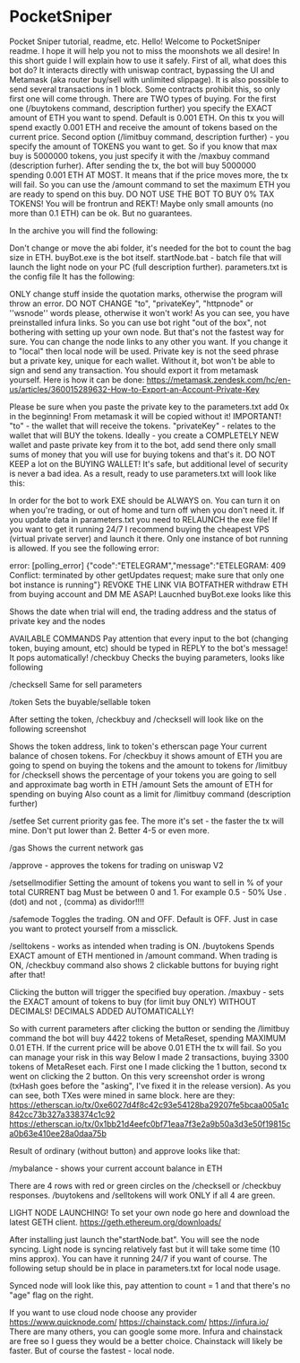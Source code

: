 # PocketSniper
Pocket Sniper tutorial, readme, etc.
Hello! Welcome to PocketSniper readme. I hope it will help you not to miss the moonshots we all desire!
In this short guide I will explain how to use it safely.
First of all, what does this bot do? It interacts directly with uniswap contract, bypassing the UI and Metamask (aka router buy/sell with unlimited slippage). It is also possible to send several transactions in 1 block. Some contracts prohibit this, so only first one will come through. 
There are TWO types of buying. 
For the first one (/buytokens command, description further) you specify the EXACT amount of ETH you want to spend. Default is 0.001 ETH. On this tx you will spend exactly 0.001 ETH and receive the amount of tokens based on the current price.
Second option (/limitbuy command, description further) - you specify the amount of TOKENS you want to get. So if you know that max buy is 5000000 tokens, you just specify it with the /maxbuy command (description furher). After sending the tx, the bot will buy 5000000 spending 0.001 ETH AT MOST. It means that if the price moves more, the tx will fail. So you can use the /amount command to set the maximum ETH you are ready to spend on this buy. 
DO NOT USE THE BOT TO BUY 0% TAX TOKENS! You will be frontrun and REKT! Maybe only small amounts (no more than 0.1 ETH) can be ok. But no guarantees.

In the archive you will find the following:
 
Don't change or move the abi folder, it's needed for the bot to count the bag size in ETH. 
buyBot.exe is the bot itself.
startNode.bat - batch file that will launch the light node on your PC (full description further).
parameters.txt is the config file
It has the following:
 

ONLY change stuff inside the quotation marks, otherwise the program will throw an error. 
DO NOT CHANGE "to", "privateKey", "httpnode" or ''wsnode'' words please, otherwise it won't work!
As you can see, you have preinstalled infura links. So you can use bot right "out of the box", not bothering with setting up your own node. But that's not the fastest way for sure. You can change the node links to any other you want. If you change it to "local" then local node will be used.
Private key is not the seed phrase  but a private key, unique for each wallet. Without it, bot won't be able to sign and send any transaction. You should export it from metamask yourself.
Here is how it can be done: https://metamask.zendesk.com/hc/en-us/articles/360015289632-How-to-Export-an-Account-Private-Key

Please be sure when you paste the private key to the parameters.txt add 0x in the beginning! From metamask it will be copied without it!
IMPORTANT!
"to" - the wallet that will receive the tokens.
"privateKey" - relates to the wallet that will BUY the tokens. 
Ideally - you create a COMPLETELY NEW wallet and paste private key from it to the bot, add send there only small sums of money that you will use for buying tokens and that's it. DO NOT KEEP a lot on the BUYING WALLET! It's safe, but additional level of security is never a bad idea.
As a result, ready to use parameters.txt will look like this:
 
In order for the bot to work EXE should be ALWAYS on. You can turn it on when you're trading, or out of home and turn off when you don't need it. 
If you update data in parameters.txt you need to RELAUNCH the exe file!
If you want to get it running 24/7 I recommend buying the cheapest VPS (virtual private server) and launch it there.
Only one instance of bot running is allowed. If you see the following error:

error: [polling_error] {"code":"ETELEGRAM","message":"ETELEGRAM: 409 Conflict: terminated by other getUpdates request; make sure that only one bot instance is running"}
REVOKE THE LINK VIA BOTFATHER withdraw ETH from buying account and DM ME ASAP! 
Laucnhed buyBot.exe looks like this
 
Shows the date when trial will end, the trading address and the status of private key and the nodes

AVAILABLE COMMANDS 
Pay attention that every input to the bot (changing token, buying amount, etc) should be typed in REPLY to the bot's message! It pops automatically!
/checkbuy
Checks the buying parameters, looks like following
 
/checksell
Same for sell parameters
 
/token
Sets the buyable/sellable token
 
After setting the token, /checkbuy and /checksell will look like on the following screenshot
 
Shows the token address, link to token's etherscan page
Your current balance of chosen tokens. 
For /checkbuy it shows amount of ETH you are going to spend on buying the tokens and the amount to tokens for /limitbuy
for /checksell shows the percentage of your tokens you are going to sell and approximate bag worth in ETH
/amount 
Sets the amount of ETH for spending on buying
Also count as a limit for /limitbuy command (description further)
 
/setfee
Set current priority gas fee. The more it's set - the faster the tx will mine. Don't put lower than 2. Better 4-5 or even more.
 
/gas 
Shows the current network gas
 
/approve - approves the tokens for trading on uniswap V2

/setsellmodifier
Setting the amount of tokens you want to sell in % of your total CURRENT bag
Must be between 0 and 1. For example 0.5 - 50% Use .  (dot) and not , (comma) as dividor!!!!
 
/safemode  Toggles the trading. ON and OFF. Default is OFF. Just in case you want to protect yourself from a missclick.
 
 
/selltokens - works as intended when trading is ON.
/buytokens 
Spends EXACT amount of ETH mentioned in /amount command. When trading is ON, /checkbuy command also shows 2 clickable buttons for buying right after that! 
 
Clicking the button will trigger the specified buy operation. 
/maxbuy - sets the EXACT amount of tokens to buy (for limit buy ONLY) WITHOUT DECIMALS! DECIMALS ADDED AUTOMATICALLY!
 
So with current parameters after clicking the button or sending the /limitbuy command the bot will buy 4422 tokens of MetaReset, spending MAXIMUM 0.01 ETH. If the current price will be above 0.01 ETH the tx will fail. So you can manage your risk in this way
Below I made 2 transactions, buying 3300 tokens of MetaReset each. First one I made clicking the 1 button, second tx went on clicking the 2 button. On this very screenshot order is wrong (txHash goes before the "asking", I've fixed it in the release version). As you can see, both TXes were mined in same block.
here are they:
https://etherscan.io/tx/0xe6027d4f8c42c93e54128ba29207fe5bcaa005a1c842cc73b327a338374c1c92
https://etherscan.io/tx/0x1bb21d4eefc0bf71eaa7f3e2a9b50a3d3e50f19815ca0b63e410ee28a0daa75b
 
Result of ordinary (without button) and approve looks like that:
 
/mybalance - shows your current account balance in ETH
 

There are 4 rows with red or green circles on the /checksell or /checkbuy responses.
/buytokens and /selltokens will work ONLY if all 4 are green.

LIGHT NODE LAUNCHING!
To set your own node go here and download the latest GETH client.
https://geth.ethereum.org/downloads/

After installing just launch the"startNode.bat". You will see the node syncing. Light node is syncing relatively fast but it will take some time (10 mins approx). You can have it running 24/7 if you want of course. 
The following setup should be in place in parameters.txt for local node usage.
 
Synced node will look like this, pay attention to count = 1 and that there's no "age" flag on the right.
 

If you want to use cloud node choose any provider
https://www.quicknode.com/
https://chainstack.com/
https://infura.io/
There are many others, you can google some more.
Infura and chainstack are free so I guess they would be a better choice.
Chainstack will likely be faster. But of course the fastest - local node.


